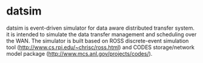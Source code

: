 datsim
======

datsim is event-driven simulator for data aware distributed transfer system. it is intended to simulate the data transfer management and scheduling over the WAN. The simulator is built based on ROSS discrete-event simulation tool (http://www.cs.rpi.edu/~chrisc/ross.html) and CODES storage/network model package (http://www.mcs.anl.gov/projects/codes/).
